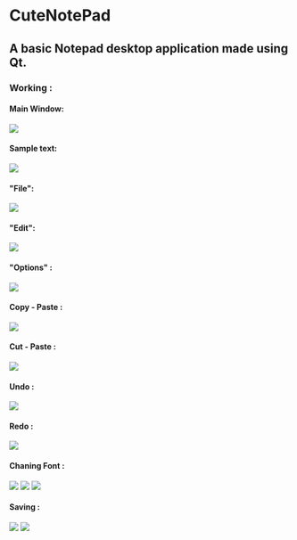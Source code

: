# CuteNotePad
## A basic Notepad desktop application made using Qt.

### Working :

#### Main Window:

<img src="/notepad_ss/mainwindow.png">

#### Sample text:

<img src="/notepad_ss/sampletxt.png">

#### "File":

<img src="/notepad_ss/File.png">

#### "Edit":

<img src="/notepad_ss/edit.png">

#### "Options" :

<img src="/notepad_ss/options.png">

#### Copy - Paste :

<img src="/notepad_ss/copy.png">

#### Cut - Paste :

<img src="/notepad_ss/cut.png">

#### Undo :

<img src = "/notepad_ss/undo.png">

#### Redo :

<img src="/notepad_ss/redo.png">

#### Chaning Font :

<img src="notepad_ss/font.png">

<img src="notepad_ss/changefont.png">

<img src="notepad_ss/changedfont.png">

#### Saving :

<img src="notepad_ss/save.png">

<img src="notepad_ss/saved.png">





